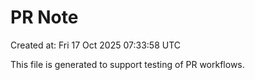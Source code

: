 # PR Note

Created at: Fri 17 Oct 2025 07:33:58 UTC

This file is generated to support testing of PR workflows.
